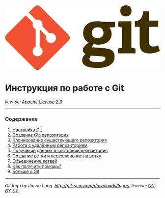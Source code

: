 ![logo](/Git-logo.png)

# Инструкция по работе с Git 

*license: [*Apache License 2.0*](/license.md)*

---

### Содержание

 1. [Настройка Git](/Config.md)
 1. [Создание Git-репозитория](/Init.md)
 1. [Клонирование существующего репозитория](/Сlone.md)
 1. [Работа с удалённым репозиторием](/RemodeAdd.md)
 1. [Получение данных о состоянии репозитория](/Status.md)
 1. [Создание ветки и переключение на ветку](/Branch.md)
 1. [Объединение ветвей](/Merge.md)
 1. [Как получить помощь?](/Help.md)
 1. [Больше о Git](/ProGit.md)

---

*Git logo by Jason Long. http://git-scm.com/downloads/logos, license: [CC BY 3.0](https://creativecommons.org/licenses/by/3.0)*